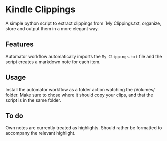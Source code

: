 Kindle Clippings
================

A simple python script to extract clippings from `My Clippings.txt, organize, store and output them in a more elegant way.


Features
--------

Automator workflow automatically imports the `My Clippings.txt` file and the script creates a markdown note for each item.


Usage
-----

Install the automator workflow as a folder action watching the /Volumes/ folder. Make sure to chose where it should copy your clips, and that the script is in the same folder.


To do
-----
Own notes are currently treated as highlights. Should rather be formatted to accompany the relevant highlight.
